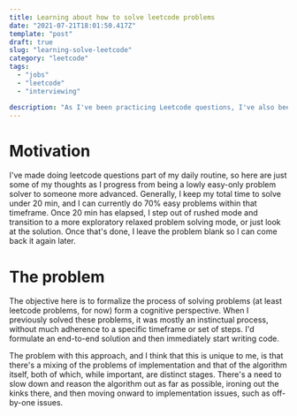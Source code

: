 ```yaml
---
title: Learning about how to solve leetcode problems
date: "2021-07-21T18:01:50.417Z"
template: "post"
draft: true
slug: "learning-solve-leetcode"
category: "leetcode"
tags:
  - "jobs"
  - "leetcode"
  - "interviewing"

description: "As I've been practicing Leetcode questions, I've also been trying to formulate a meta-cognitive plan on how to improve"
---
```

# Motivation
I've made doing leetcode questions part of my daily routine, so here are just some of my thoughts as I progress from being a lowly easy-only problem solver to someone more advanced. Generally, I keep my total time to solve under 20 min, and I can currently do 70% easy problems within that timeframe. Once 20 min has elapsed, I step out of rushed mode and transition to a more exploratory relaxed problem solving mode, or just look at the solution. Once that's done, I leave the problem blank so I can come back it again later. 

# The problem 
The objective here is to formalize the process of solving problems (at least leetcode problems, for now) form a cognitive perspective. When I previously solved these problems, it was mostly an instinctual process, without much adherence to a specific timeframe or set of steps. I'd formulate an end-to-end solution and then immediately start writing code. 

The problem with this approach, and I think that this is unique to me, is that there's a mixing of the problems of implementation and that of the algorithm itself, both of which, while important, are distinct stages. There's a need to slow down and reason the algorithm out as far as possible, ironing out the kinks there, and then moving onward to implementation issues, such as off-by-one issues. 



